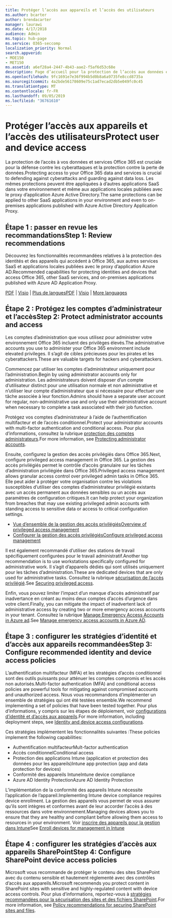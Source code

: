 ```yaml
---
title: Protéger l’accès aux appareils et l’accès des utilisateurs
ms.author: bcarter
author: brendacarter
manager: laurawi
ms.date: 4/17/2018
audience: Admin
ms.topic: hub-page
ms.service: O365-seccomp
localization_priority: Normal
search.appverid:
- MOE150
- MET150
ms.assetid: a6ef28a4-2447-4b43-aae2-f5af6d53c68e
description: Page d’accueil pour la protection de l’accès aux données et services O365
ms.openlocfilehash: 9fc1691e7e36f994b5d0b8a6a9735fe8ccd8735a
ms.sourcegitcommit: 4a2bde56178609e75c1ad7ecad2db5e049fc0c45
ms.translationtype: MT
ms.contentlocale: fr-FR
ms.lasthandoff: 09/05/2019
ms.locfileid: "36761610"
---
```

# <a name="protect-user-and-device-access"></a><span data-ttu-id="97fd5-103">Protéger l’accès aux appareils et l’accès des utilisateurs</span><span class="sxs-lookup"><span data-stu-id="97fd5-103">Protect user and device access</span></span>

<span data-ttu-id="97fd5-104">La protection de l’accès à vos données et services Office 365 est cruciale pour la défense contre les cyberattaques et la protection contre la perte de données.</span><span class="sxs-lookup"><span data-stu-id="97fd5-104">Protecting access to your Office 365 data and services is crucial to defending against cyberattacks and guarding against data loss.</span></span> <span data-ttu-id="97fd5-105">Les mêmes protections peuvent être appliquées à d’autres applications SaaS dans votre environnement et même aux applications locales publiées avec le proxy d’application Azure Active Directory.</span><span class="sxs-lookup"><span data-stu-id="97fd5-105">The same protections can be applied to other SaaS applications in your environment and even to on-premises applications published with Azure Active Directory Application Proxy.</span></span>
  
## <a name="step-1-review-recommendations"></a><span data-ttu-id="97fd5-106">Étape 1 : passer en revue les recommandations</span><span class="sxs-lookup"><span data-stu-id="97fd5-106">Step 1: Review recommendations</span></span>

<span data-ttu-id="97fd5-107">Découvrez les fonctionnalités recommandées relatives à la protection des identités et des appareils qui accèdent à Office 365, aux autres services SaaS et applications locales publiées avec le proxy d’application Azure AD.</span><span class="sxs-lookup"><span data-stu-id="97fd5-107">Recommended capabilities for protecting identities and devices that access Office 365, other SaaS services, and on-premises applications published with Azure AD Application Proxy.</span></span>
  
<span data-ttu-id="97fd5-108">[PDF](https://go.microsoft.com/fwlink/p/?linkid=841656) | [Visio](https://go.microsoft.com/fwlink/p/?linkid=841657) | [Plus de langues](https://www.microsoft.com/download/details.aspx?id=55032)</span><span class="sxs-lookup"><span data-stu-id="97fd5-108">[PDF](https://go.microsoft.com/fwlink/p/?linkid=841656) | [Visio](https://go.microsoft.com/fwlink/p/?linkid=841657) | [More languages](https://www.microsoft.com/download/details.aspx?id=55032)</span></span>
  
## <a name="step-2-protect-administrator-accounts-and-access"></a><span data-ttu-id="97fd5-109">Étape 2 : Protégez les comptes d’administrateur et l’accès</span><span class="sxs-lookup"><span data-stu-id="97fd5-109">Step 2: Protect administrator accounts and access</span></span>
<span data-ttu-id="97fd5-110">Les comptes d’administration que vous utilisez pour administrer votre environnement Office 365 incluent des privilèges élevés.</span><span class="sxs-lookup"><span data-stu-id="97fd5-110">The administrative accounts you use to administer your Office 365 environment include elevated privileges.</span></span> <span data-ttu-id="97fd5-111">Il s’agit de cibles précieuses pour les pirates et les cyberattackers.</span><span class="sxs-lookup"><span data-stu-id="97fd5-111">These are valuable targets for hackers and cyberattackers.</span></span> 

<span data-ttu-id="97fd5-112">Commencez par utiliser les comptes d’administrateur uniquement pour l’administration.</span><span class="sxs-lookup"><span data-stu-id="97fd5-112">Begin by using administrator accounts only for administration.</span></span> <span data-ttu-id="97fd5-113">Les administrateurs doivent disposer d’un compte d’utilisateur distinct pour une utilisation normale et non administrative et n’utiliser leur compte d’administrateur que si nécessaire pour effectuer une tâche associée à leur fonction.</span><span class="sxs-lookup"><span data-stu-id="97fd5-113">Admins should have a separate user account for regular, non-administrative use and only use their administrative account when necessary to complete a task associated with their job function.</span></span>

<span data-ttu-id="97fd5-114">Protégez vos comptes d’administrateur à l’aide de l’authentification multifacteur et de l’accès conditionnel.</span><span class="sxs-lookup"><span data-stu-id="97fd5-114">Protect your administrator accounts with multi-factor authentication and conditional access.</span></span> <span data-ttu-id="97fd5-115">Pour plus d’informations, consultez la rubrique [protection des comptes administrateurs](https://docs.microsoft.com/microsoft-365/enterprise/identity-access-prerequisites#protecting-administrator-accounts).</span><span class="sxs-lookup"><span data-stu-id="97fd5-115">For more information, see [Protecting administrator accounts](https://docs.microsoft.com/microsoft-365/enterprise/identity-access-prerequisites#protecting-administrator-accounts).</span></span> 

<span data-ttu-id="97fd5-116">Ensuite, configurez la gestion des accès privilégiés dans Office 365.</span><span class="sxs-lookup"><span data-stu-id="97fd5-116">Next, configure privileged access management in Office 365.</span></span> <span data-ttu-id="97fd5-117">La gestion des accès privilégiés permet le contrôle d’accès granulaire sur les tâches d’administration privilégiée dans Office 365.</span><span class="sxs-lookup"><span data-stu-id="97fd5-117">Privileged access management allows granular access control over privileged admin tasks in Office 365.</span></span> <span data-ttu-id="97fd5-118">Elle peut aider à protéger votre organisation contre les violations susceptibles d’utiliser des comptes d’administrateur privilégié existants avec un accès permanent aux données sensibles ou un accès aux paramètres de configuration critiques.</span><span class="sxs-lookup"><span data-stu-id="97fd5-118">It can help protect your organization from breaches that may use existing privileged admin accounts with standing access to sensitive data or access to critical configuration settings.</span></span>

- [<span data-ttu-id="97fd5-119">Vue d’ensemble de la gestion des accès privilégiés</span><span class="sxs-lookup"><span data-stu-id="97fd5-119">Overview of privileged access management</span></span>](privileged-access-management-overview.md)
- [<span data-ttu-id="97fd5-120">Configurer la gestion des accès privilégiés</span><span class="sxs-lookup"><span data-stu-id="97fd5-120">Configure privileged access management</span></span>](privileged-access-management-configuration.md)

<span data-ttu-id="97fd5-121">Il est également recommandé d’utiliser des stations de travail spécifiquement configurées pour le travail administratif.</span><span class="sxs-lookup"><span data-stu-id="97fd5-121">Another top recommendation is to use workstations specifically configured for administrative work.</span></span> <span data-ttu-id="97fd5-122">Il s’agit d’appareils dédiés qui sont utilisés uniquement pour les tâches d’administration.</span><span class="sxs-lookup"><span data-stu-id="97fd5-122">These are dedicated devices that are only used for administrative tasks.</span></span> <span data-ttu-id="97fd5-123">Consultez la rubrique [sécurisation de l’accès privilégié](https://docs.microsoft.com/windows-server/identity/securing-privileged-access/securing-privileged-access).</span><span class="sxs-lookup"><span data-stu-id="97fd5-123">See [Securing privileged access](https://docs.microsoft.com/windows-server/identity/securing-privileged-access/securing-privileged-access).</span></span>

<span data-ttu-id="97fd5-124">Enfin, vous pouvez limiter l’impact d’un manque d’accès administratif par inadvertance en créant au moins deux comptes d’accès d’urgence dans votre client.</span><span class="sxs-lookup"><span data-stu-id="97fd5-124">Finally, you can mitigate the impact of inadvertent lack of administrative access by creating two or more emergency access accounts in your tenant.</span></span> <span data-ttu-id="97fd5-125">Consultez la rubrique [Manage Emergency Access Accounts in Azure ad](https://docs.microsoft.com/azure/active-directory/users-groups-roles/directory-emergency-access).</span><span class="sxs-lookup"><span data-stu-id="97fd5-125">See [Manage emergency access accounts in Azure AD](https://docs.microsoft.com/azure/active-directory/users-groups-roles/directory-emergency-access).</span></span> 

## <a name="step-3-configure-recommended-identity-and-device-access-policies"></a><span data-ttu-id="97fd5-126">Étape 3 : configurer les stratégies d’identité et d’accès aux appareils recommandées</span><span class="sxs-lookup"><span data-stu-id="97fd5-126">Step 3: Configure recommended identity and device access policies</span></span>
<span data-ttu-id="97fd5-127">L’authentification multifacteur (MFA) et les stratégies d’accès conditionnel sont des outils puissants pour atténuer les comptes compromis et les accès non autorisés.</span><span class="sxs-lookup"><span data-stu-id="97fd5-127">Multi-factor authentication (MFA) and conditional access policies are powerful tools for mitigating against compromised accounts and unauthorized access.</span></span> <span data-ttu-id="97fd5-128">Nous vous recommandons d’implémenter un ensemble de stratégies qui ont été testées ensemble.</span><span class="sxs-lookup"><span data-stu-id="97fd5-128">We recommend implementing a set of policies that have been tested together.</span></span> <span data-ttu-id="97fd5-129">Pour plus d’informations, y compris sur les étapes de déploiement, voir [configurations d’identité et d’accès aux appareils](https://docs.microsoft.com/microsoft-365/enterprise/microsoft-365-policies-configurations).</span><span class="sxs-lookup"><span data-stu-id="97fd5-129">For more information, including deployment steps, see [Identity and device access configurations](https://docs.microsoft.com/microsoft-365/enterprise/microsoft-365-policies-configurations).</span></span>

 <span data-ttu-id="97fd5-130">Ces stratégies implémentent les fonctionnalités suivantes :</span><span class="sxs-lookup"><span data-stu-id="97fd5-130">These policies implement the following capabilities:</span></span>
- <span data-ttu-id="97fd5-131">Authentification multifacteur</span><span class="sxs-lookup"><span data-stu-id="97fd5-131">Mult-factor authentication</span></span>
- <span data-ttu-id="97fd5-132">Accès conditionnel</span><span class="sxs-lookup"><span data-stu-id="97fd5-132">Conditional access</span></span>
- <span data-ttu-id="97fd5-133">Protection des applications Intune (application et protection des données pour les appareils)</span><span class="sxs-lookup"><span data-stu-id="97fd5-133">Intune app protection (app and data protection for devices)</span></span>
- <span data-ttu-id="97fd5-134">Conformité des appareils Intune</span><span class="sxs-lookup"><span data-stu-id="97fd5-134">Intune device compliance</span></span>
- <span data-ttu-id="97fd5-135">Azure AD Identity Protection</span><span class="sxs-lookup"><span data-stu-id="97fd5-135">Azure AD Identity Protection</span></span>

<span data-ttu-id="97fd5-136">L’implémentation de la conformité des appareils Intune nécessite l’application de l’appareil.</span><span class="sxs-lookup"><span data-stu-id="97fd5-136">Implementing Intune device compliance requires device enrollment.</span></span> <span data-ttu-id="97fd5-137">La gestion des appareils vous permet de vous assurer qu’ils sont intègres et conformes avant de leur accorder l’accès à des ressources dans votre environnement.</span><span class="sxs-lookup"><span data-stu-id="97fd5-137">Managing devices allows you to ensure that they are healthy and compliant before allowing them access to resources in your environment.</span></span> <span data-ttu-id="97fd5-138">Voir [inscrire des appareils pour la gestion dans Intune](https://docs.microsoft.com/intune-classic/deploy-use/enroll-devices-in-microsoft-intune)</span><span class="sxs-lookup"><span data-stu-id="97fd5-138">See [Enroll devices for management in Intune](https://docs.microsoft.com/intune-classic/deploy-use/enroll-devices-in-microsoft-intune)</span></span>

## <a name="step-4-configure-sharepoint-device-access-policies"></a><span data-ttu-id="97fd5-139">Étape 4 : configurer les stratégies d’accès aux appareils SharePoint</span><span class="sxs-lookup"><span data-stu-id="97fd5-139">Step 4: Configure SharePoint device access policies</span></span>

<span data-ttu-id="97fd5-140">Microsoft vous recommande de protéger le contenu des sites SharePoint avec du contenu sensible et hautement réglementé avec des contrôles d’accès aux appareils.</span><span class="sxs-lookup"><span data-stu-id="97fd5-140">Microsoft recommends you protect content in SharePoint sites with sensitive and highly-regulated content with device access controls.</span></span> <span data-ttu-id="97fd5-141">Pour plus d’informations, reportez-vous à [stratégies recommandées pour la sécurisation des sites et des fichiers SharePoint](https://docs.microsoft.com/microsoft-365/enterprise/sharepoint-file-access-policies).</span><span class="sxs-lookup"><span data-stu-id="97fd5-141">For more information, see [Policy recommendations for securing SharePoint sites and files](https://docs.microsoft.com/microsoft-365/enterprise/sharepoint-file-access-policies).</span></span>



    

